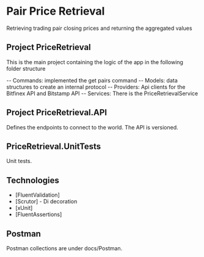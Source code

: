 # Pair Price Retrieval
Retrieving trading pair closing prices and returning the aggregated values 

## Project PriceRetrieval
This is the main project containing the logic of the app in the following folder structure

-- Commands: implemented the get pairs command
-- Models: data structures to create an internal protocol
-- Providers: Api clients for the Bitfinex API and Bitstamp API
-- Services: There is the PriceRetrievalService
  
 
## Project PriceRetrieval.API
Defines the endpoints to connect to the world. The API is versioned.

## PriceRetrieval.UnitTests
Unit tests.

## Technologies
- [FluentValidation]
- [Scrutor] - Di decoration
- [xUnit]
- [FluentAssertions]

## Postman
Postman collections are under docs/Postman.
